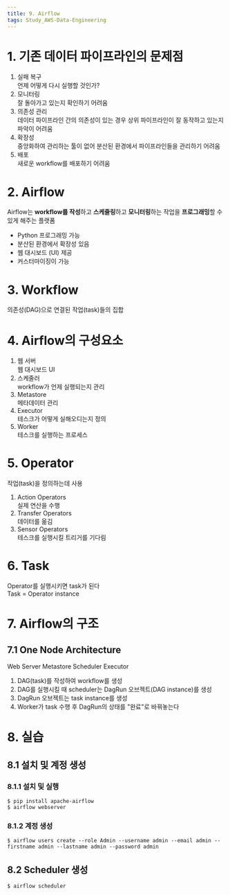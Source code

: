 ```yaml
---
title: 9. Airflow
tags: Study_AWS-Data-Engineering
---
```


<!--more-->

# 1. 기존 데이터 파이프라인의 문제점
1. 실패 복구 \
언제 어떻게 다시 실행할 것인가?
2. 모니터링 \
잘 돌아가고 있는지 확인하기 어려움
3. 의존성 관리 \
데이터 파이프라인 간의 의존성이 있는 경우 상위 파이프라인이 잘 동작하고 있는지 파악이 어려움
4. 확장성 \
중앙화하여 관리하는 툴이 없어 분산된 환경에서 파이프라인들을 관리하기 어려움
5. 배포 \
새로운 workflow를 배포하기 어려움


# 2. Airflow
Airflow는 **workflow를 작성**하고 **스케줄링**하고 **모니터링**하는 작업을 **프로그래밍**할 수 있게 해주는 플랫폼

- Python 프로그래밍 가능
- 분산된 환경에서 확장성 있음
- 웹 대시보드 (UI) 제공
- 커스터마이징이 가능


# 3. Workflow
의존성(DAG)으로 연결된 작업(task)들의 집합


# 4. Airflow의 구성요소
1. 웹 서버 \
웹 대시보드 UI
2. 스케줄러 \
workflow가 언제 실행되는지 관리
3. Metastore \
메타데이터 관리
4. Executor \
테스크가 어떻게 실해오디는지 정의
5. Worker \
테스크를 실행하는 프로세스


# 5. Operator
작업(task)을 정의하는데 사용

1. Action Operators \
실제 연산을 수행
2. Transfer Operators \
데이터를 옮김
3. Sensor Operators \
테스크를 실행시킬 트리거를 기다림


# 6. Task
Operator를 실행시키면 task가 된다 \
Task = Operator instance


# 7. Airflow의 구조
## 7.1 One Node Architecture
Web Server
Metastore
Scheduler
Executor

1. DAG(task)를 작성하여 workflow를 생성
2. DAG를 실행시킬 때 scheduler는 DagRun 오브젝트(DAG instance)를 생성
3. DagRun 오브젝트는 task instance를 생성
4. Worker가 task 수행 후 DagRun의 상태를 "완료"로 바꿔놓는다


# 8. 실습
## 8.1 설치 및 계정 생성
### 8.1.1 설치 및 실행
```
$ pip install apache-airflow
$ airflow webserver
```

### 8.1.2 계정 생성
```
$ airflow users create --role Admin --username admin --email admin --firstname admin --lastname admin --password admin
```

## 8.2 Scheduler 생성
```
$ airflow scheduler
```

